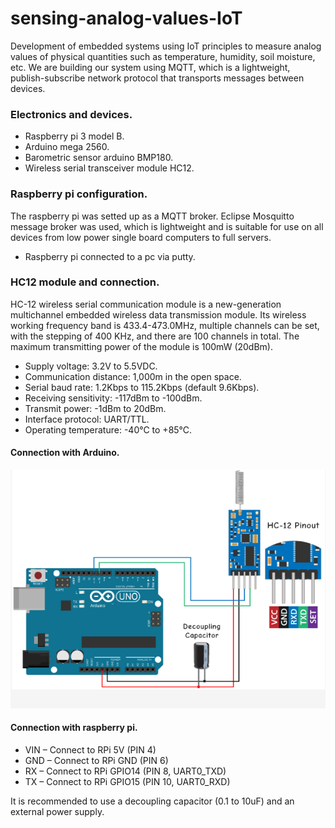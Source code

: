 # sensing-analog-values-IoT

Development of embedded systems using IoT principles to measure analog values of physical quantities such as temperature, humidity, soil moisture, etc. We are building our system using MQTT, which is a lightweight, publish-subscribe network protocol that transports messages between devices.

### Electronics and devices.
* Raspberry pi 3 model B.
* Arduino mega 2560.
* Barometric sensor arduino BMP180. 
* Wireless serial transceiver module HC12.

### Raspberry pi configuration.
The raspberry pi was setted up as a MQTT broker. Eclipse Mosquitto message broker was used, which is lightweight and is suitable for use on all devices from low power single board computers to full servers.  

* Raspberry pi connected to a pc via putty. 

### HC12 module and connection.
HC-12 wireless serial communication module is a new-generation multichannel embedded wireless data transmission module. Its wireless working frequency band is 433.4-473.0MHz, multiple channels can be set, with the stepping of 400 KHz, and there are 100 channels in total. The maximum transmitting power of the module is 100mW (20dBm).

* Supply voltage: 3.2V to 5.5VDC.
* Communication distance: 1,000m in the open space.
* Serial baud rate: 1.2Kbps to 115.2Kbps (default 9.6Kbps).
* Receiving sensitivity: -117dBm to -100dBm.
* Transmit power: -1dBm to 20dBm.
* Interface protocol: UART/TTL.
* Operating temperature: -40℃ to +85℃.

#### Connection with Arduino.
![alt text](https://raw.githubusercontent.com/Housiadas/sensing-analog-values-IoT/master/images/arduino_hc12.png)

#### Connection with raspberry pi.
* VIN – Connect to RPi 5V (PIN 4)
* GND – Connect to RPi GND (PIN 6)
* RX – Connect to RPi GPIO14 (PIN 8, UART0_TXD)
* TX – Connect to RPi GPIO15 (PIN 10, UART0_RXD)

It is recommended to use a decoupling capacitor (0.1 to 10uF) and an external power supply.



